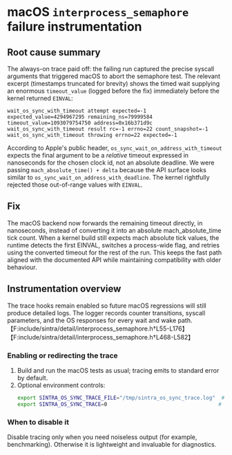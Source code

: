 # macOS `interprocess_semaphore` failure instrumentation

## Root cause summary

The always-on trace paid off: the failing run captured the precise syscall arguments that
triggered macOS to abort the semaphore test. The relevant excerpt (timestamps truncated for
brevity) shows the timed wait supplying an enormous `timeout_value` (logged before the fix)
immediately before the kernel returned `EINVAL`:

```
wait_os_sync_with_timeout attempt expected=-1 expected_value=4294967295 remaining_ns=79999584 timeout_value=1093079754750 address=0x16b371d9c
wait_os_sync_with_timeout result rc=-1 errno=22 count_snapshot=-1
wait_os_sync_with_timeout throwing errno=22 expected=-1
```

According to Apple's public header, `os_sync_wait_on_address_with_timeout` expects the final
argument to be a *relative* timeout expressed in nanoseconds for the chosen clock id, not an
absolute deadline. We were passing `mach_absolute_time() + delta` because the API surface looks
similar to `os_sync_wait_on_address_with_deadline`. The kernel rightfully rejected those
out-of-range values with `EINVAL`.

## Fix

The macOS backend now forwards the remaining timeout directly, in nanoseconds, instead of converting it into an absolute mach_absolute_time tick count. When a kernel build still expects mach absolute tick values, the runtime detects the first EINVAL, switches a process-wide flag, and retries using the converted timeout for the rest of the run. This keeps the fast path aligned with the documented API while maintaining compatibility with older behaviour.

## Instrumentation overview

The trace hooks remain enabled so future macOS regressions will still produce detailed logs. The
logger records counter transitions, syscall parameters, and the OS responses for every wait and
wake path.【F:include/sintra/detail/interprocess_semaphore.h†L55-L176】【F:include/sintra/detail/interprocess_semaphore.h†L468-L582】

### Enabling or redirecting the trace

1. Build and run the macOS tests as usual; tracing emits to standard error by default.
2. Optional environment controls:
   ```bash
   export SINTRA_OS_SYNC_TRACE_FILE="/tmp/sintra_os_sync_trace.log"  # redirect output
   export SINTRA_OS_SYNC_TRACE=0                                    # disable tracing
   ```

### When to disable it

Disable tracing only when you need noiseless output (for example, benchmarking). Otherwise it is
lightweight and invaluable for diagnostics.



